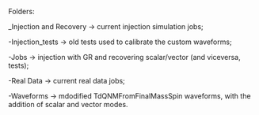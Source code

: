 Folders:

_Injection and Recovery -> current injection simulation jobs;

-Injection_tests -> old tests used to calibrate the custom waveforms;

-Jobs -> injection with GR and recovering scalar/vector (and viceversa, tests);

-Real Data -> current real data jobs;

-Waveforms -> mdodified TdQNMFromFinalMassSpin waveforms, with the addition of scalar and vector modes.

